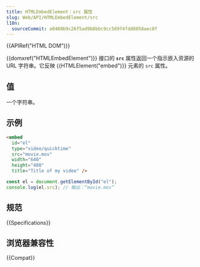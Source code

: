 ```yaml
---
title: HTMLEmbedElement：src 属性
slug: Web/API/HTMLEmbedElement/src
l10n:
  sourceCommit: a0460b9c26f5ad9b8bbc9cc569f4fdd8058aec8f
---
```


{{APIRef("HTML DOM")}}

{{domxref("HTMLEmbedElement")}} 接口的 **`src`** 属性返回一个指示嵌入资源的 URL 字符串。它反映 {{HTMLElement("embed")}} 元素的 `src` 属性。

## 值

一个字符串。

## 示例

```html
<embed
  id="el"
  type="video/quicktime"
  src="movie.mov"
  width="640"
  height="480"
  title="Title of my video" />
```

```js
const el = document.getElementById("el");
console.log(el.src); // 输出：“movie.mov”
```

## 规范

{{Specifications}}

## 浏览器兼容性

{{Compat}}
